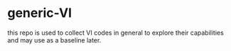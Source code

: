 # generic-VI
this repo is used to collect VI codes in general to explore their capabilities and may use as a baseline later. 
